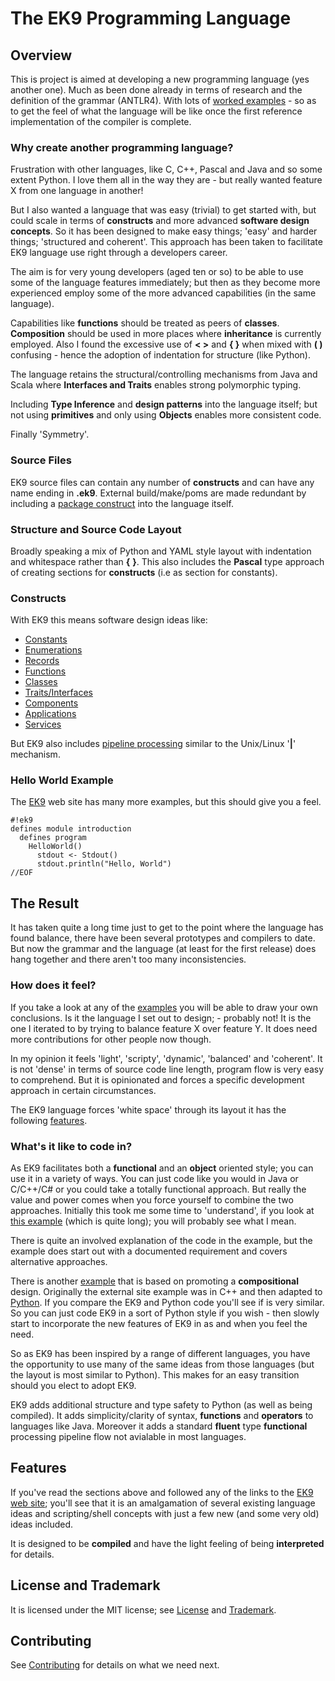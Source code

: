 # The EK9 Programming Language

## Overview
This is project is aimed at developing a new programming language (yes another one).
Much as been done already in terms of research and the definition of the grammar (ANTLR4).
With lots of [worked examples](https://www.ek9lang.org/index.html#examples) - so as to get the feel of what the language will be like once the first reference implementation of the compiler is complete.

### Why create another programming language?
Frustration with other languages, like C, C++, Pascal and Java and so some extent Python. I love them all in
the way they are - but really wanted feature X from one language in another!

But I also wanted a language that was easy (trivial) to get started with, but could scale in terms of **constructs** and
more advanced **software design concepts**. So it has been designed to make easy things; 'easy' and harder things; 'structured and coherent'. This approach has been taken to facilitate EK9 language use right through a developers career.

The aim is for very young developers (aged ten or so) to be able to use some of the language features immediately; but then as they become more experienced employ some of the more advanced capabilities (in the same language).

Capabilities like **functions** should be treated as peers of **classes**. **Composition** should be used in more places where **inheritance** is currently employed.
Also I found the excessive use of **< >** and **{ }** when mixed with **( )** confusing - hence the adoption of indentation for structure (like Python). 

The language retains the structural/controlling mechanisms from Java and Scala where **Interfaces and Traits** enables strong polymorphic typing.

Including **Type Inference** and **design patterns** into the language itself; but not using **primitives** and only using **Objects** enables more consistent code.

Finally 'Symmetry'.

### Source Files
EK9 source files can contain any number of **constructs** and can have any name ending in **.ek9**.
External build/make/poms are made redundant by including a [package construct](https://www.ek9lang.org/packaging.html) into the language itself.

### Structure and Source Code Layout
Broadly speaking a mix of Python and YAML style layout with indentation and whitespace rather than **{** **}**. This also
includes the **Pascal** type approach of creating sections for **constructs** (i.e as section for constants).

### Constructs
With EK9 this means software design ideas like:
  - [Constants](https://www.ek9lang.org/constants.html)
  - [Enumerations](https://www.ek9lang.org/enumerations.html)  
  - [Records](https://www.ek9lang.org/records.html)    
  - [Functions](https://www.ek9lang.org/functions.html)    
  - [Classes](https://www.ek9lang.org/classes.html)    
  - [Traits/Interfaces](https://www.ek9lang.org/traits.html)    
  - [Components](https://www.ek9lang.org/components.html)    
  - [Applications](https://www.ek9lang.org/dependencyInjection.html)
  - [Services](https://www.ek9lang.org/webServices.html)

But EK9 also includes [pipeline processing](https://www.ek9lang.org/streamsAndPipelines.html)  similar to the Unix/Linux '**|**' mechanism.

### Hello World Example
The [EK9](https://www.ek9lang.org) web site has many more examples, but this should give you a feel.

    #!ek9
    defines module introduction
      defines program
        HelloWorld()
          stdout <- Stdout()
          stdout.println("Hello, World")
    //EOF
## The Result
It has taken quite a long time just to get to the point where the language has found balance, there have been several prototypes
and compilers to date. But now the grammar and the language (at least for the first release) does hang together and there aren't too many inconsistencies.

### How does it feel?
If you take a look at any of the [examples](https://www.ek9lang.org/index.html#examples) you will be able to draw your own
conclusions. Is it the language I set out to design; - probably not! It is the one I iterated to by trying to balance feature X over feature Y. It does need more contributions for other people now though.

In my opinion it feels 'light', 'scripty', 'dynamic', 'balanced' and 'coherent'. It is not 'dense' in terms of source code
line length, program flow is very easy to comprehend. But it is opinionated and forces a specific development approach in
certain circumstances.

The EK9 language forces 'white space' through its layout it has the following
[features](https://www.ek9lang.org/introduction.html#main_features).

### What's it like to code in?
As EK9 facilitates both a **functional** and an **object** oriented style; you can use it in a variety of ways. You can just code like
you would in Java or C/C++/C# or you could take a totally functional approach. But really the value and power comes when you force
yourself to combine the two approaches. Initially this took me some time to 'understand', if you look at
[this example](https://www.ek9lang.org/standardTypes.html#worked_example) (which is quite long); you will probably see what I mean.

There is quite an involved explanation of the code in the example, but the example does start out with a documented requirement and covers alternative approaches.

There is another [example](https://www.ek9lang.org/composition.html/composition_example) that is based on promoting a
**compositional** design. Originally the external site example was in C++ and then adapted to
[Python](https://realpython.com/inheritance-composition-python/). If you compare the EK9 and Python code you'll see if is very
similar. So you can just code EK9 in a sort of Python style if you wish - then slowly start to incorporate the new features of EK9 in as and when you feel the need.

So as EK9 has been inspired by a range of different languages, you have the opportunity to use many of the same ideas from those
languages (but the layout is most similar to Python). This makes for an easy transition should you elect to adopt EK9.

EK9 adds additional structure and type safety to Python (as well as being compiled). It adds simplicity/clarity of syntax, 
**functions** and **operators** to languages like Java. Moreover it adds a standard **fluent** type **functional** processing
pipeline flow not avialable in most languages.

## Features
If you've read the sections above and followed any of the links to the [EK9 web site](https://www.ek9lang.org); you'll see that
it is an amalgamation of several existing language ideas and scripting/shell concepts with just a few new (and some very old) ideas included.

It is designed to be **compiled** and have the light feeling of being **interpreted** for details.

## License and Trademark
It is licensed under the MIT license; see [License](https://www.ek9lang.org/LICENSE.txt) and
[Trademark](https://www.ek9lang.org/tradeMarkPolicy.html).

## Contributing

See [Contributing](CONTRIBUTING.md) for details on what we need next.
